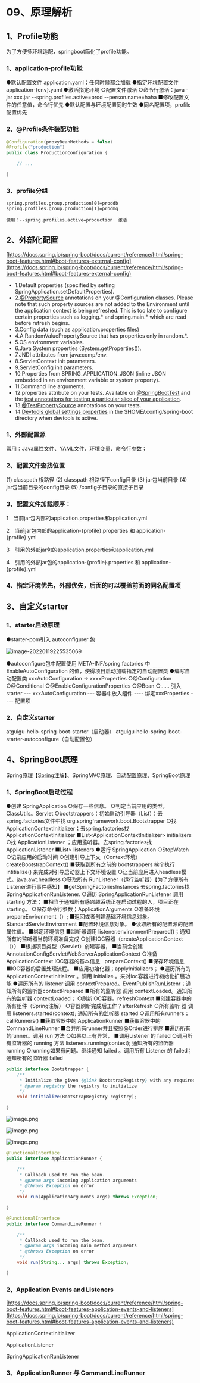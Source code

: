 
# 09、原理解析

## 1、Profile功能  

为了方便多环境适配，springboot简化了profile功能。  

### 1、application-profile功能  

●默认配置文件 application.yaml；任何时候都会加载 
●指定环境配置文件 application-{env}.yaml 
●激活指定环境 
		○配置文件激活 
		○命令行激活：java -jar xxx.jar \--spring.profiles.active=prod --person.name=haha 
■修改配置文件的任意值，命令行优先 
●默认配置与环境配置同时生效 
●同名配置项，profile配置优先  

### 2、@Profile条件装配功能

```java
@Configuration(proxyBeanMethods = false)
@Profile("production")
public class ProductionConfiguration {

    // ...

}
```

### 3、profile分组

```properties
spring.profiles.group.production[0]=proddb
spring.profiles.group.production[1]=prodmq

使用：--spring.profiles.active=production  激活
```

## 2、外部化配置  

[https://docs.spring.io/spring-boot/docs/current/reference/html/spring-boot-features.html#boot-features-external-config](https://docs.spring.io/spring-boot/docs/current/reference/html/spring-boot-features.html#boot-features-external-config)  

* 1.Default properties (specified by setting SpringApplication.setDefaultProperties).  
* 2.[@PropertySource](https://docs.spring.io/spring/docs/5.3.1/javadoc-api/org/springframework/context/annotation/PropertySource.html) annotations on your @Configuration classes. Please note that such property sources are not added to the Environment until the application context is being refreshed. This is too late to configure certain properties such as logging.\* and spring.main.\* which are read before refresh begins.  
* 3.Config data (such as application.properties files)  
* 4.A RandomValuePropertySource that has properties only in random.\*.  
* 5.OS environment variables.  
* 6.Java System properties (System.getProperties()).  
* 7.JNDI attributes from java:comp/env.  
* 8.ServletContext init parameters.  
* 9.ServletConfig init parameters.  
* 10.Properties from SPRING\_APPLICATION\_JSON (inline JSON embedded in an environment variable or system property).  
* 11.Command line arguments.  
* 12.properties attribute on your tests. Available on [@SpringBootTest](https://docs.spring.io/spring-boot/docs/2.4.0/api/org/springframework/boot/test/context/SpringBootTest.html) and the [test annotations for testing a particular slice of your application](https://docs.spring.io/spring-boot/docs/current/reference/html/spring-boot-features.html#boot-features-testing-spring-boot-applications-testing-autoconfigured-tests).  
* 13.[@TestPropertySource](https://docs.spring.io/spring/docs/5.3.1/javadoc-api/org/springframework/test/context/TestPropertySource.html) annotations on your tests.  
* 14.[Devtools global settings properties](https://docs.spring.io/spring-boot/docs/current/reference/html/using-spring-boot.html#using-boot-devtools-globalsettings) in the $HOME/.config/spring-boot directory when devtools is active.  

### 1、外部配置源  

常用：Java属性文件、YAML文件、环境变量、命令行参数；  

### 2、配置文件查找位置  

(1) classpath 根路径 
(2) classpath 根路径下config目录 
(3) jar包当前目录 
(4) jar包当前目录的config目录 
(5) /config子目录的直接子目录  

### 3、配置文件加载顺序：  

1　当前jar包内部的application.properties和application.yml

2　当前jar包内部的application-{profile}.properties 和 application-{profile}.yml

3　引用的外部jar包的application.properties和application.yml

4　引用的外部jar包的application-{profile}.properties 和 application-{profile}.yml

### 4、指定环境优先，外部优先，后面的可以覆盖前面的同名配置项  

## 3、自定义starter  

### 1、starter启动原理  

●starter-pom引入 autoconfigurer 包  

![image-20220119225535069](./09.%E5%8E%9F%E7%90%86%E8%A7%A3%E6%9E%90.assets/20220119225535.png)

●autoconfigure包中配置使用 META-INF/spring.factories 中 EnableAutoConfiguration 的值，使得项目启动加载指定的自动配置类 
●编写自动配置类 xxxAutoConfiguration -> xxxxProperties 
		○@Configuration 
		○@Conditional 
		○@EnableConfigurationProperties 
		○@Bean 
		○...... 
引入starter \--- xxxAutoConfiguration --- 容器中放入组件 ---- 绑定xxxProperties ---- 配置项  

### 2、自定义starter  

atguigu-hello-spring-boot-starter（启动器） 
atguigu-hello-spring-boot-starter-autoconfigure（自动配置包）  

## 4、SpringBoot原理  

Spring原理【[Spring注解](https://www.bilibili.com/video/BV1gW411W7wy?p=1)】、SpringMVC原理、自动配置原理、SpringBoot原理  

### 1、SpringBoot启动过程  

●创建 SpringApplication 
		○保存一些信息。
		○判定当前应用的类型。ClassUtils。Servlet 
		○bootstrappers：初始启动引导器（List<Bootstrapper>）：去spring.factories文件中找 org.springframework.boot.Bootstrapper 
		○找 ApplicationContextInitializer；去spring.factories找 ApplicationContextInitializer 
				■List<ApplicationContextInitializer<?>> initializers 
		○找 ApplicationListener ；应用监听器。去spring.factories找 ApplicationListener 
				■List<ApplicationListener<?>> listeners 
●运行 SpringApplication 
		○StopWatch 
		○记录应用的启动时间 
		○创建引导上下文（Context环境）createBootstrapContext() 
				■获取到所有之前的 bootstrappers 挨个执行 intitialize() 来完成对引导启动器上下文环境设置 
		○让当前应用进入headless模式。java.awt.headless 
		○获取所有 RunListener（运行监听器）【为了方便所有Listener进行事件感知】 
				■getSpringFactoriesInstances 去spring.factories找 SpringApplicationRunListener. 
		○遍历 SpringApplicationRunListener 调用 starting 方法； 
				■相当于通知所有感兴趣系统正在启动过程的人，项目正在 starting。 
		○保存命令行参数；ApplicationArguments 
		○准备环境 prepareEnvironment（）; 
				■返回或者创建基础环境信息对象。StandardServletEnvironment 
				■配置环境信息对象。 
							●读取所有的配置源的配置属性值。 
				■绑定环境信息 
				■监听器调用 listener.environmentPrepared()；通知所有的监听器当前环境准备完成 
		○创建IOC容器（createApplicationContext（）） 
				■根据项目类型（Servlet）创建容器， 
				■当前会创建 AnnotationConfigServletWebServerApplicationContext 
		○准备ApplicationContext IOC容器的基本信息   prepareContext() 
				■保存环境信息 
				■IOC容器的后置处理流程。 
				■应用初始化器；applyInitializers； 
							●遍历所有的 ApplicationContextInitializer 。调用 initialize.。来对ioc容器进行初始化扩展功能 
							●遍历所有的 listener 调用 contextPrepared。EventPublishRunListenr；通知所有的监听器contextPrepared 
				■所有的监听器 调用 contextLoaded。通知所有的监听器 contextLoaded； 
			○刷新IOC容器。refreshContext 
						■创建容器中的所有组件（Spring注解） 
			○容器刷新完成后工作？afterRefresh 
			○所有监听 器 调用 listeners.started(context); 通知所有的监听器 started 
			○调用所有runners；callRunners() 
						■获取容器中的 ApplicationRunner 
						■获取容器中的 CommandLineRunner 
						■合并所有runner并且按照@Order进行排序 
						■遍历所有的runner。调用 run 方法 
			○如果以上有异常， 
						■调用Listener 的 failed 
			○调用所有监听器的 running 方法 listeners.running(context); 通知所有的监听器 running 
			○running如果有问题。继续通知 failed 。调用所有 Listener 的 failed；通知所有的监听器 failed  

```java
public interface Bootstrapper {
    /**
     * Initialize the given {@link BootstrapRegistry} with any required registrations.
     * @param registry the registry to initialize
     */
    void intitialize(BootstrapRegistry registry);

}
```

![image.png](./09.%E5%8E%9F%E7%90%86%E8%A7%A3%E6%9E%90.assets/202201201004322.png)

  

![image.png](./09.%E5%8E%9F%E7%90%86%E8%A7%A3%E6%9E%90.assets/202201201005839.png)


![image.png](./09.%E5%8E%9F%E7%90%86%E8%A7%A3%E6%9E%90.assets/202201201005094.png)

```java
@FunctionalInterface
public interface ApplicationRunner {

    /**
     * Callback used to run the bean.
     * @param args incoming application arguments
     * @throws Exception on error
     */
    void run(ApplicationArguments args) throws Exception;

}
```

```java
@FunctionalInterface
public interface CommandLineRunner {

    /**
     * Callback used to run the bean.
     * @param args incoming main method arguments
     * @throws Exception on error
     */
    void run(String... args) throws Exception;

}
```

### 2、Application Events and Listeners  

[https://docs.spring.io/spring-boot/docs/current/reference/html/spring-boot-features.html#boot-features-application-events-and-listeners](https://docs.spring.io/spring-boot/docs/current/reference/html/spring-boot-features.html#boot-features-application-events-and-listeners)  

ApplicationContextInitializer  

ApplicationListener  

SpringApplicationRunListener  

### 3、ApplicationRunner 与 CommandLineRunner
